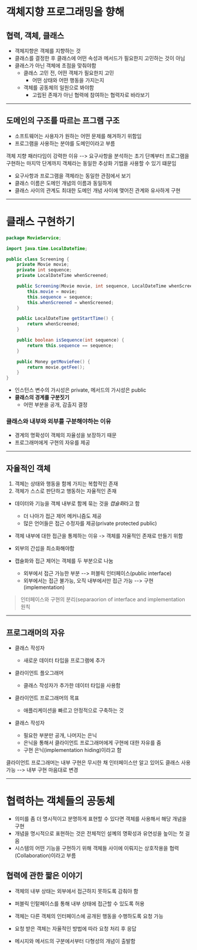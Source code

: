 # 객체지향 프로그래밍을 향해

## 협력, 객체, 클래스

- 객체지향은 객체를 지향하는 것
- 클래스를 결정한 후 클래스에 어떤 속성과 메서드가 필요한지 고민하는 것이 아님
- 클래스가 아닌 객체에 초점을 맞춰야함
	- 클래스 고민 전, 어떤 객체가 필요한지 고민
		- 어떤 상태와 어떤 행동을 가지는지
	- 객체를 공동체의 일원으로 봐야함
		- 고립된 존재가 아닌 협력에 참여하는 협력자로 바라보기
---
## 도메인의 구조를 따르는 프그램 구조
- 소프트웨어는 사용자가 원하는 어떤 문제를 해겨하기 위함임
- 프로그램을 사용하는 분야를 도메인이라고 부름

객체 지향 패러다임이 강력한 이유 
--> 요구사항을 분석하는 초기 단꼐부터 프로그램을 구현하는 마지막 단계까지 객체라는 동일한 추상화 기법을 사용할 수 있기 떄문임

- 요구사항과 프로그램을 객체라는 동일한 관점에서 보기
- 클래스 이름은 도메인 개념의 이름과 동일하게
- 클래스 사이의 관계도 최대한 도메인 개념 사이에 맺어진 관계와 유사하게 구현

---
# 클래스 구현하기

```java
package MovieService;

import java.time.LocalDateTime;

public class Screening {
    private Movie movie;
    private int sequence;
    private LocalDateTime whenScreened;

    public Screening(Movie movie, int sequence, LocalDateTime whenScreened) {
        this.movie = movie;
        this.sequence = sequence;
        this.whenScreened = whenScreened;
    }

    public LocalDateTime getStartTime() {
        return whenScreened;
    }

    public boolean isSequence(int sequence) {
        return this.sequence == sequence;
    }

    public Money getMovieFee() {
        return movie.getFee();
    }
}

```

- 인스턴스 변수의 가시성은 private, 메서드의 가시성은 public
- **클래스의 경계를 구분짓기**
	- 어떤 부분을 공개, 감출지 결정


### 클래스와 내부와 외부를 구분해야하는 이유
- 경계의 명확성이 객체의 자율성을 보장하기 때문
- 프로그래머에게 구현의 자유를 제공
---
## 자율적인 객체

1. 객체는 상태와 행동을 함께 가지는 복합적인 존재
2. 객체가 스스로 판단하고 행동하는 자율적인 존재

- 데이터와 기능을 객체 내부로 함께 묶는 것을 *캡슐화*라고 함
	- 더 나아가 접근 제어 메커니즘도 제공
	- 많은 언어들은 접근 수정자를 제공(private  protected public)

- 객체 내부에 대한 접근을 통제하는 이유 -> 객체를 자율적인 존재로 만들기 위함
- 외부의 간섭을 최소화해야함

- 캡슐화와 접근 제어는 객체를 두 부분으로 나눔
	- 외부에서 접근 가능한 부분 --> 퍼블릭 인터페이스(public interface)
	- 외부에서는 접근 불가능, 오직 내부에서만 접근 가능 --> 구현(implementation)


> 인터페이스와 구현의 분리(separaorion of interface and implementation 원칙

---
## 프로그래머의 자유

- 클래스 작성자
	- 새로운 데이터 타입을 프로그램에 추가
- 클라이언트 플오그래머
	- 클래스 작성자가 추가한 데이터 타입을 사용함

- 클라이언트 프로그래머의 목표
	- 애플리케이션을 빠르고 안정적으로 구축하는 것
- 클래스 작성자
	- 필요한 부분만 공개, 나머지는 은닉
	- 은닉을 통해서 클라이언트 프로그래머에게 구현에 대한 자유를 줌
	- 구현 은닉(implementation hiding)이라고 함

클라이언트 프로그래머는 내부 구현은 무시한 채 인터페이스만 알고 있어도 클래스 사용 가능
--> 내부 구현 마음대로 변경

---
# 협력하는 객체들의 공동체

- 의미를 좀 더 명시적이고 분명하게 표현할 수 있다면 객체를 사용해서 해당 개념을 구현
- 개념을 명시적으로 표현하는 것은 전체적인 설꼐의 명확성과 유연성을 높이는 첫 걸음
- 시스템의 어떤 기능을 구현하기 위해 객체들 사이에 이뤄지는 상호작용을 협력(Collaboration)이라고 부름
## 협력에 관한 짧은 이야기
- 객체의 내부 상태는 외부에서 접근하지 못하도록 감춰야 함
- 퍼블릭 인텉페이스를 통해 내부 상태에 접근할 수 있도록 허용
- 객체는 다른 객체의 인터페이스에 공개된 행동을 수행하도록 요청 가능
- 요청 받은 객체는 자율적인 방법에 따라 요청 처리 후 응답

- 메시지와 메서드의 구분에서부터 다형성의 개념이 출발함